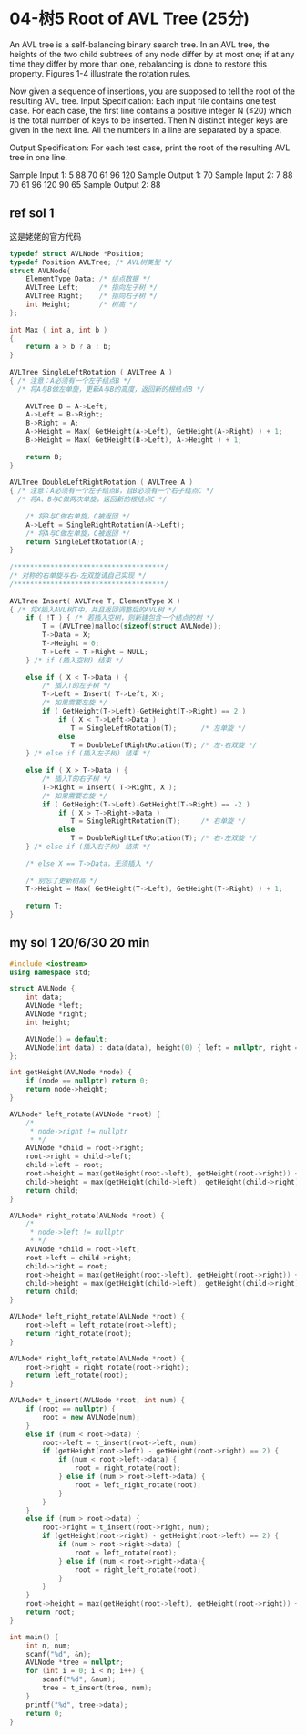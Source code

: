 # 04-树5 Root of AVL Tree (25分)

An AVL tree is a self-balancing binary search tree. In an AVL tree, the heights of the two child subtrees of any node differ by at most one; if at any time they differ by more than one, rebalancing is done to restore this property. Figures 1-4 illustrate the rotation rules.

 
 

Now given a sequence of insertions, you are supposed to tell the root of the resulting AVL tree.
Input Specification:
Each input file contains one test case. For each case, the first line contains a positive integer N (≤20) which is the total number of keys to be inserted. Then N distinct integer keys are given in the next line. All the numbers in a line are separated by a space.

Output Specification:
For each test case, print the root of the resulting AVL tree in one line.

Sample Input 1:
5
88 70 61 96 120
Sample Output 1:
70
Sample Input 2:
7
88 70 61 96 120 90 65
Sample Output 2:
88

## ref sol 1

这是姥姥的官方代码

``` C++
typedef struct AVLNode *Position;
typedef Position AVLTree; /* AVL树类型 */
struct AVLNode{
    ElementType Data; /* 结点数据 */
    AVLTree Left;     /* 指向左子树 */
    AVLTree Right;    /* 指向右子树 */
    int Height;       /* 树高 */
};
 
int Max ( int a, int b )
{
    return a > b ? a : b;
}
 
AVLTree SingleLeftRotation ( AVLTree A )
{ /* 注意：A必须有一个左子结点B */
  /* 将A与B做左单旋，更新A与B的高度，返回新的根结点B */     
 
    AVLTree B = A->Left;
    A->Left = B->Right;
    B->Right = A;
    A->Height = Max( GetHeight(A->Left), GetHeight(A->Right) ) + 1;
    B->Height = Max( GetHeight(B->Left), A->Height ) + 1;
  
    return B;
}
 
AVLTree DoubleLeftRightRotation ( AVLTree A )
{ /* 注意：A必须有一个左子结点B，且B必须有一个右子结点C */
  /* 将A、B与C做两次单旋，返回新的根结点C */
     
    /* 将B与C做右单旋，C被返回 */
    A->Left = SingleRightRotation(A->Left);
    /* 将A与C做左单旋，C被返回 */
    return SingleLeftRotation(A);
}
 
/*************************************/
/* 对称的右单旋与右-左双旋请自己实现 */
/*************************************/
 
AVLTree Insert( AVLTree T, ElementType X )
{ /* 将X插入AVL树T中，并且返回调整后的AVL树 */
    if ( !T ) { /* 若插入空树，则新建包含一个结点的树 */
        T = (AVLTree)malloc(sizeof(struct AVLNode));
        T->Data = X;
        T->Height = 0;
        T->Left = T->Right = NULL;
    } /* if (插入空树) 结束 */
 
    else if ( X < T->Data ) {
        /* 插入T的左子树 */
        T->Left = Insert( T->Left, X);
        /* 如果需要左旋 */
        if ( GetHeight(T->Left)-GetHeight(T->Right) == 2 )
            if ( X < T->Left->Data ) 
               T = SingleLeftRotation(T);      /* 左单旋 */
            else 
               T = DoubleLeftRightRotation(T); /* 左-右双旋 */
    } /* else if (插入左子树) 结束 */
     
    else if ( X > T->Data ) {
        /* 插入T的右子树 */
        T->Right = Insert( T->Right, X );
        /* 如果需要右旋 */
        if ( GetHeight(T->Left)-GetHeight(T->Right) == -2 )
            if ( X > T->Right->Data ) 
               T = SingleRightRotation(T);     /* 右单旋 */
            else 
               T = DoubleRightLeftRotation(T); /* 右-左双旋 */
    } /* else if (插入右子树) 结束 */
 
    /* else X == T->Data，无须插入 */
 
    /* 别忘了更新树高 */
    T->Height = Max( GetHeight(T->Left), GetHeight(T->Right) ) + 1;
     
    return T;
}
```


## my sol 1     20/6/30     20 min

``` C++
#include <iostream>
using namespace std;

struct AVLNode {
    int data;
    AVLNode *left;
    AVLNode *right;
    int height;

    AVLNode() = default;
    AVLNode(int data) : data(data), height(0) { left = nullptr, right = nullptr;}
};

int getHeight(AVLNode *node) {
    if (node == nullptr) return 0;
    return node->height;
}

AVLNode* left_rotate(AVLNode *root) {
    /*
     * node->right != nullptr
     * */
    AVLNode *child = root->right;
    root->right = child->left;
    child->left = root;
    root->height = max(getHeight(root->left), getHeight(root->right)) + 1;
    child->height = max(getHeight(child->left), getHeight(child->right)) + 1;
    return child;
}

AVLNode* right_rotate(AVLNode *root) {
    /*
     * node->left != nullptr
     * */
    AVLNode *child = root->left;
    root->left = child->right;
    child->right = root;
    root->height = max(getHeight(root->left), getHeight(root->right)) + 1;
    child->height = max(getHeight(child->left), getHeight(child->right)) + 1;
    return child;
}

AVLNode* left_right_rotate(AVLNode *root) {
    root->left = left_rotate(root->left);
    return right_rotate(root);
}

AVLNode* right_left_rotate(AVLNode *root) {
    root->right = right_rotate(root->right);
    return left_rotate(root);
}

AVLNode* t_insert(AVLNode *root, int num) {
    if (root == nullptr) {
        root = new AVLNode(num);
    }
    else if (num < root->data) {
        root->left = t_insert(root->left, num);
        if (getHeight(root->left) - getHeight(root->right) == 2) {
            if (num < root->left->data) {
                root = right_rotate(root);
            } else if (num > root->left->data) {
                root = left_right_rotate(root);
            }
        }
    }
    else if (num > root->data) {
        root->right = t_insert(root->right, num);
        if (getHeight(root->right) - getHeight(root->left) == 2) {
            if (num > root->right->data) {
                root = left_rotate(root);
            } else if (num < root->right->data){
                root = right_left_rotate(root);
            }
        }
    }
    root->height = max(getHeight(root->left), getHeight(root->right)) + 1;
    return root;
}

int main() {
    int n, num;
    scanf("%d", &n);
    AVLNode *tree = nullptr;
    for (int i = 0; i < n; i++) {
        scanf("%d", &num);
        tree = t_insert(tree, num);
    }
    printf("%d", tree->data);
    return 0;
}
```
